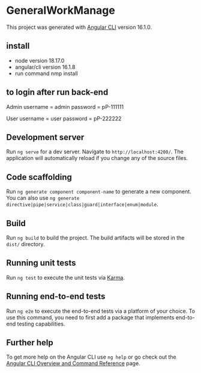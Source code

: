 # GeneralWorkManage

This project was generated with [Angular CLI](https://github.com/angular/angular-cli) version 16.1.0.

## install
- node version 18.17.0
- angular/cli  version 16.1.8
- run command nmp install 


## to login after run back-end
Admin 
username = admin
password = pP-111111

User
username = user
password = pP-222222


## Development server

Run `ng serve` for a dev server. Navigate to `http://localhost:4200/`. The application will automatically reload if you change any of the source files.

## Code scaffolding

Run `ng generate component component-name` to generate a new component. You can also use `ng generate directive|pipe|service|class|guard|interface|enum|module`.

## Build

Run `ng build` to build the project. The build artifacts will be stored in the `dist/` directory.

## Running unit tests

Run `ng test` to execute the unit tests via [Karma](https://karma-runner.github.io).

## Running end-to-end tests

Run `ng e2e` to execute the end-to-end tests via a platform of your choice. To use this command, you need to first add a package that implements end-to-end testing capabilities.

## Further help

To get more help on the Angular CLI use `ng help` or go check out the [Angular CLI Overview and Command Reference](https://angular.io/cli) page.
